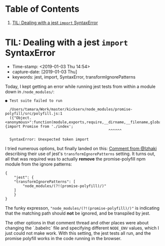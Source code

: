 
# Table of Contents

1.  [TIL: Dealing with a jest `import` SyntaxError](#org291709e)


<a id="org291709e"></a>

# TIL: Dealing with a jest `import` SyntaxError

-   Time-stamp: <span class="timestamp-wrapper"><span class="timestamp">&lt;2019-01-03 Thu 14:54&gt;</span></span>
-   capture-date: <span class="timestamp-wrapper"><span class="timestamp">[2019-01-03 Thu]</span></span>
-   keywords: jest, import, SyntaxError, transformIgnorePatterns

Today, I kept getting an error while running jest tests from within a module down in `/node_modules/`:

    ● Test suite failed to run
    
      /Users/tamara/Work/master/kickserv/node_modules/promise-polyfill/src/polyfill.js:1
      ({"Object.<anonymous>":function(module,exports,require,__dirname,__filename,global,jest){import Promise from './index';
    											   ^^^^^^
    
      SyntaxError: Unexpected token import

I tried numerous options, but finally landed on this: [Comment from @Izhaki](https://github.com/facebook/jest/issues/3202#issuecomment-387899346) describing their use of jest's `transformIgnorePatterns` setting. It turns out, all that was required was to actually **remove** the promise-polyfill npm module from the ignore patterns:

    {
        "jest": {
    	"transformIgnorePatterns": [
    	    "node_modules/(?!(promise-polyfill)/)"
    	]
        }
    }

The funky expresson, `"node_modules/(?!(promise-polyfill)/)"` is indicating that the matching path should **not** be ignored, and be transpiled by jest.

The other options in that comment thread and other places were about changing the \`.babelrc\` file and specifying different `NODE_ENV` values, which I just could not make work. With this setting, the jest tests all run, and the promise polyfill works in the code running in the browser.

